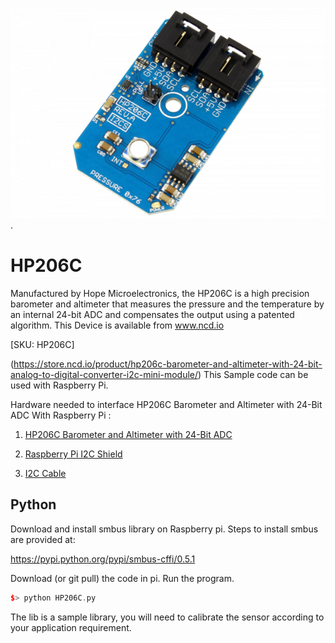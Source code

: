 [![HP206C](HP206C_I2C.png)](https://store.ncd.io/product/hp206c-barometer-and-altimeter-with-24-bit-analog-to-digital-converter-i2c-mini-module/).

# HP206C

Manufactured by Hope Microelectronics, the HP206C is a high precision barometer and altimeter that measures the pressure and the temperature by an internal 24-bit ADC and compensates the output using a patented algorithm.
This Device is available from www.ncd.io

[SKU: HP206C]

(https://store.ncd.io/product/hp206c-barometer-and-altimeter-with-24-bit-analog-to-digital-converter-i2c-mini-module/)
This Sample code can be used with Raspberry Pi.

Hardware needed to interface HP206C Barometer and Altimeter with 24-Bit ADC With Raspberry Pi :

1. <a href="https://store.ncd.io/product/hp206c-barometer-and-altimeter-with-24-bit-analog-to-digital-converter-i2c-mini-module/">HP206C Barometer and Altimeter with 24-Bit ADC</a>

2. <a href="https://store.ncd.io/product/i2c-shield-for-raspberry-pi-3-pi2-with-outward-facing-i2c-port-terminates-over-hdmi-port/">Raspberry Pi I2C Shield</a>

3. <a href="https://store.ncd.io/product/i%C2%B2c-cable/">I2C Cable</a>

## Python

Download and install smbus library on Raspberry pi. Steps to install smbus are provided at:

https://pypi.python.org/pypi/smbus-cffi/0.5.1

Download (or git pull) the code in pi. Run the program.

```cpp
$> python HP206C.py
```
The lib is a sample library, you will need to calibrate the sensor according to your application requirement.
